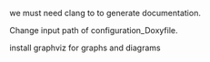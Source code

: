 we must need clang to to generate documentation.

Change input path of configuration_Doxyfile.

install graphviz for graphs and diagrams